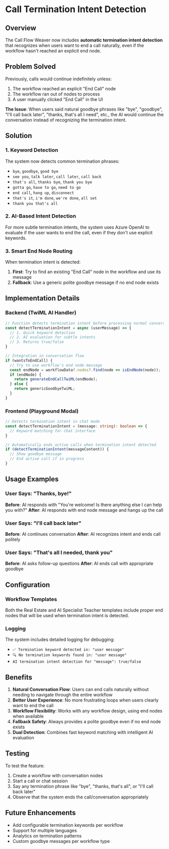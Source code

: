 # Call Termination Intent Detection

## Overview

The Call Flow Weaver now includes **automatic termination intent detection** that recognizes when users want to end a call naturally, even if the workflow hasn't reached an explicit end node.

## Problem Solved

Previously, calls would continue indefinitely unless:
1. The workflow reached an explicit "End Call" node
2. The workflow ran out of nodes to process  
3. A user manually clicked "End Call" in the UI

**The Issue**: When users said natural goodbye phrases like "bye", "goodbye", "I'll call back later", "thanks, that's all I need", etc., the AI would continue the conversation instead of recognizing the termination intent.

## Solution

### 1. Keyword Detection
The system now detects common termination phrases:
- `bye`, `goodbye`, `good bye`
- `see you`, `talk later`, `call later`, `call back`
- `that's all`, `thanks bye`, `thank you bye`
- `gotta go`, `have to go`, `need to go`
- `end call`, `hang up`, `disconnect`
- `that's it`, `i'm done`, `we're done`, `all set`
- `thank you that's all`

### 2. AI-Based Intent Detection
For more subtle termination intents, the system uses Azure OpenAI to evaluate if the user wants to end the call, even if they don't use explicit keywords.

### 3. Smart End Node Routing
When termination intent is detected:
1. **First**: Try to find an existing "End Call" node in the workflow and use its message
2. **Fallback**: Use a generic polite goodbye message if no end node exists

## Implementation Details

### Backend (TwiML AI Handler)
```javascript
// Function detects termination intent before processing normal conversation
const detectTerminationIntent = async (userMessage) => {
  // 1. Quick keyword detection
  // 2. AI evaluation for subtle intents
  // 3. Returns true/false
}

// Integration in conversation flow
if (wantsToEndCall) {
  // Try to use workflow's end node message
  const endNode = workflowData?.nodes?.find(node => isEndNode(node));
  if (endNode) {
    return generateEndCallTwiML(endNode);
  } else {
    return genericGoodbyeTwiML;
  }
}
```

### Frontend (Playground Modal)
```typescript
// Detects termination intent in chat mode
const detectTerminationIntent = (message: string): boolean => {
  // Keyword matching for chat interface
}

// Automatically ends active calls when termination intent detected
if (detectTerminationIntent(messageContent)) {
  // Show goodbye message
  // End active call if in progress
}
```

## Usage Examples

### User Says: "Thanks, bye!"
**Before**: AI responds with "You're welcome! Is there anything else I can help you with?"
**After**: AI responds with end node message and hangs up the call

### User Says: "I'll call back later"
**Before**: AI continues conversation
**After**: AI recognizes intent and ends call politely

### User Says: "That's all I needed, thank you"
**Before**: AI asks follow-up questions
**After**: AI ends call with appropriate goodbye

## Configuration

### Workflow Templates
Both the Real Estate and AI Specialist Teacher templates include proper end nodes that will be used when termination intent is detected.

### Logging
The system includes detailed logging for debugging:
- `✅ Termination keyword detected in: "user message"`
- `🔍 No termination keywords found in: "user message"`
- `AI termination intent detection for "message": true/false`

## Benefits

1. **Natural Conversation Flow**: Users can end calls naturally without needing to navigate through the entire workflow
2. **Better User Experience**: No more frustrating loops when users clearly want to end the call
3. **Workflow Flexibility**: Works with any workflow design, using end nodes when available
4. **Fallback Safety**: Always provides a polite goodbye even if no end node exists
5. **Dual Detection**: Combines fast keyword matching with intelligent AI evaluation

## Testing

To test the feature:
1. Create a workflow with conversation nodes
2. Start a call or chat session
3. Say any termination phrase like "bye", "thanks, that's all", or "I'll call back later"
4. Observe that the system ends the call/conversation appropriately

## Future Enhancements

- Add configurable termination keywords per workflow
- Support for multiple languages
- Analytics on termination patterns
- Custom goodbye messages per workflow type
